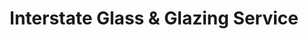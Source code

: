 ---
title: "Interstate Glass & Glazing Service"
url: /smithfield/interstate-glass-and-glazing-service/
shop: car repair
---